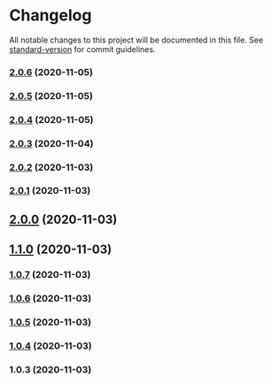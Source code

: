 # Changelog

All notable changes to this project will be documented in this file. See [standard-version](https://github.com/conventional-changelog/standard-version) for commit guidelines.

### [2.0.6](https://gitee.com/lelewj/ddc-cli/compare/v2.0.5...v2.0.6) (2020-11-05)

### [2.0.5](https://gitee.com/lelewj/ddc-cli/compare/v2.0.4...v2.0.5) (2020-11-05)

### [2.0.4](https://gitee.com/lelewj/ddc-cli/compare/v2.0.3...v2.0.4) (2020-11-05)

### [2.0.3](https://gitee.com/lelewj/ddc-cli/compare/v2.0.2...v2.0.3) (2020-11-04)

### [2.0.2](https://gitee.com/lelewj/ddc-cli/compare/v2.0.1...v2.0.2) (2020-11-03)

### [2.0.1](https://gitee.com/lelewj/ddc-cli/compare/v2.0.0...v2.0.1) (2020-11-03)

## [2.0.0](https://gitee.com/lelewj/ddc-cli/compare/v1.1.0...v2.0.0) (2020-11-03)

## [1.1.0](https://gitee.com/lelewj/ddc-cli/compare/v1.0.7...v1.1.0) (2020-11-03)

### [1.0.7](https://gitee.com/lelewj/ddc-cli/compare/v1.0.6...v1.0.7) (2020-11-03)

### [1.0.6](https://gitee.com/lelewj/ddc-cli/compare/v1.0.5...v1.0.6) (2020-11-03)

### [1.0.5](https://gitee.com/lelewj/ddc-cli/compare/v1.0.4...v1.0.5) (2020-11-03)

### [1.0.4](https://gitee.com/lelewj/ddc-cli/compare/v1.0.3...v1.0.4) (2020-11-03)

### 1.0.3 (2020-11-03)
